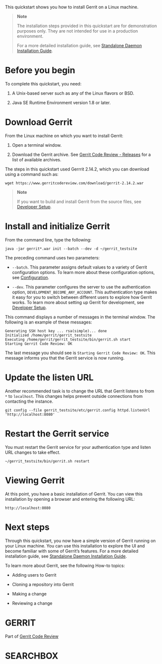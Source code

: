This quickstart shows you how to install Gerrit on a Linux machine.

> **Note**
>
> The installation steps provided in this quickstart are for demonstration
> purposes only. They are not intended for use in a production environment.
>
> For a more detailed installation guide, see [Standalone Daemon Installation
> Guide](install.txt).

# Before you begin

To complete this quickstart, you need:

1.  A Unix-based server such as any of the Linux flavors or BSD.

2.  Java SE Runtime Environment version 1.8 or later.

# Download Gerrit

From the Linux machine on which you want to install Gerrit:

1.  Open a terminal window.

2.  Download the Gerrit archive. See [Gerrit Code Review -
    Releases](https://gerrit-releases.storage.googleapis.com/index.html) for a
    list of available archives.

The steps in this quickstart used Gerrrit 2.14.2, which you can download using a
command such as:

    wget https://www.gerritcodereview.com/download/gerrit-2.14.2.war

> **Note**
>
> If you want to build and install Gerrit from the source files, see [Developer
> Setup](dev-readme.html).

# Install and initialize Gerrit

From the command line, type the following:

    java -jar gerrit*.war init --batch --dev -d ~/gerrit_testsite

The preceding command uses two parameters:

-   `--batch`. This parameter assigns default values to a variety of Gerrit
    configuration options. To learn more about these configuration options, see
    [Configuration](config-gerrit.html).

-   `--dev`. This parameter configures the server to use the authentication
    option, `DEVELOPMENT_BECOME_ANY_ACCOUNT`. This authentication type makes it
    easy for you to switch between different users to explore how Gerrit works.
    To learn more about setting up Gerrit for development, see [Developer
    Setup](dev-readme.html).

This command displays a number of messages in the terminal window. The following
is an example of these messages:

    Generating SSH host key ... rsa(simple)... done
    Initialized /home/gerrit/gerrit_testsite
    Executing /home/gerrit/gerrit_testsite/bin/gerrit.sh start
    Starting Gerrit Code Review: OK

The last message you should see is `Starting Gerrit Code Review: OK`. This
message informs you that the Gerrit service is now running.

# Update the listen URL

Another recommended task is to change the URL that Gerrit listens to from `*` to
`localhost`. This changes helps prevent outside connections from contacting the
instance.

    git config --file gerrit_testsite/etc/gerrit.config httpd.listenUrl 'http://localhost:8080'

# Restart the Gerrit service

You must restart the Gerrit service for your authentication type and listen URL
changes to take effect.

    ~/gerrit_testsite/bin/gerrit.sh restart

# Viewing Gerrit

At this point, you have a basic installation of Gerrit. You can view this
installation by opening a browser and entering the following URL:

    http://localhost:8080

# Next steps

Through this quickstart, you now have a simple version of Gerrit running on your
Linux machine. You can use this installation to explore the UI and become
familiar with some of Gerrit’s features. For a more detailed installation guide,
see [Standalone Daemon Installation Guide](install.txt).

To learn more about Gerrit, see the following How-to topics:

-   Adding users to Gerrit

-   Cloning a repository into Gerrit

-   Making a change

-   Reviewing a change

# GERRIT

Part of [Gerrit Code Review](index.html)

# SEARCHBOX
